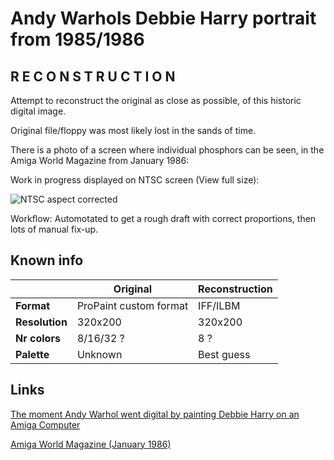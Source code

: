 # Andy Warhols Debbie Harry portrait from 1985/1986

## R E C O N S T R U C T I O N

Attempt to reconstruct the original as close as possible, of this historic digital image.

Original file/floppy was most likely lost in the sands of time.

There is a photo of a screen where individual phosphors can be seen, in the Amiga World Magazine from January 1986:

Work in progress displayed on NTSC screen (View full size):

![NTSC aspect corrected](https://raw.github.com/bni/awdh/main/awdh_aspect.png)

Workflow: Automotated to get a rough draft with correct proportions, then lots of manual fix-up.

## Known info

|                  | Original               | Reconstruction |
|------------------|------------------------|----------------|
| **Format**       | ProPaint custom format | IFF/ILBM       |
| **Resolution**   | 320x200                | 320x200        |
| **Nr colors**    | 8/16/32 ?              | 8 ?            |
| **Palette**      | Unknown                | Best guess     |

## Links
[The moment Andy Warhol went digital by painting Debbie Harry on an Amiga Computer](https://faroutmagazine.co.uk/andy-warhol-debbie-harry-blondie-commodore-amiga-1985/)

[Amiga World Magazine (January 1986)](https://archive.org/details/amiga-world-1986-01)
